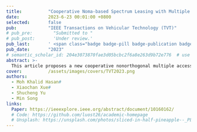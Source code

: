 ```yaml
---
title:          "Cooperative Noma-based Spectrum Leasing with Multiple Secondary Users"
date:           2023-6-23 00:01:00 +0800
selected:       false
pub:            "IEEE Transactions on Vehicular Technology (TVT)"
# pub_pre:        "Submitted to "
# pub_post:       'Under review.'
pub_last:       ' <span class="badge badge-pill badge-publication badge-success">Journal</span>'
pub_date:       "2023"
# semantic_scholar_id: 204e3073870fae3d05bcbc2f6a8e263d9b72e776  # use this to retrieve citation count
abstract: >-
  This article proposes a new cooperative nonorthogonal multiple access-based spectrum leasing (CNOMA-SL) framework for enhanced network performance. Herein, the system is comprised of a primary network and a secondary network with n-transmitting users. Primary and secondary users exploit an underlay spectrum leasing scheme to transmit signals to a relay station (RS), which forwards the signals to the corresponding receivers. Two phases of data transmission are assumed. In Phase I, the secondary transmitters employ uplink NOMA to transmit the symbols. The RS then uses downlink NOMA to broadcast the received symbols in Phase II. We employ the maximum ratio combining decoding scheme and propose a successive-interference-cancellation concept with $(n+1)$ stages to decode the symbols at the primary and secondary receiving ends, respectively. Considering a transmission power constraint imposed at the secondary transmitters, we derive the closed-form expressions for achievable rate and outage probability for both primary and secondary users. Simulation results manifest that, compared with the conventional cooperative orthogonal multiple access-based spectrum leasing scheme, the proposed CNOMA-SL exhibits improved performance in terms of both achievable rate and outage probability. It is also revealed that the system performs better when the RS takes the lease of the whole spectrum. Furthermore, if more interference power is allowed to the primary receiver, the secondary users reach higher achievable rates.
cover:          /assets/images/covers/TVT2023.png
authors:
  - Moh Khalid Hasan#
  - Xiaochan Xue#
  - Shucheng Yu
  - Min Song
links:
  Paper: https://ieeexplore.ieee.org/abstract/document/10160162/
  # Code: https://github.com/luost26/academic-homepage
  # Unsplash: https://unsplash.com/photos/sliced-in-half-pineapple--_PLJZmHZzk
---
```

